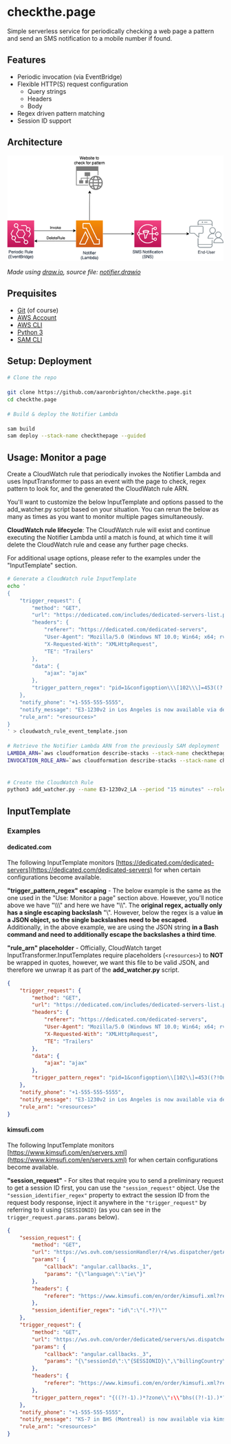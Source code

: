 # checkthe.page

Simple serverless service for periodically checking a web page a pattern and send an SMS notification to a mobile number if found.


## Features

- Periodic invocation (via EventBridge)
- Flexible HTTP(S) request configuration
	- Query strings
	- Headers
	- Body
- Regex driven pattern matching
- Session ID support



## Architecture

![AWS Architecture Diagram](docs/notifier.png)

*Made using [draw.io](https://app.diagrams.net/), source file: [notifier.drawio](docs/notifier.drawio)*


## Prequisites

* [Git](https://git-scm.com/) (of course)
* [AWS Account](https://portal.aws.amazon.com/billing/signup#/)
* [AWS CLI](https://docs.aws.amazon.com/cli/latest/userguide/cli-configure-quickstart.html#cli-configure-quickstart-config)
* [Python 3](https://www.python.org/downloads/)
* [SAM CLI](https://docs.aws.amazon.com/serverless-application-model/latest/developerguide/serverless-sam-cli-install.html)


## Setup: Deployment

```bash
# Clone the repo

git clone https://github.com/aaronbrighton/checkthe.page.git
cd checkthe.page

# Build & deploy the Notifier Lambda

sam build
sam deploy --stack-name checkthepage --guided
```


## Usage: Monitor a page

Create a CloudWatch rule that periodically invokes the Notifier Lambda and uses InputTransformer to pass an event with the page to check, regex pattern to look for, and the generated the CloudWatch rule ARN.

You'll want to customize the below InputTemplate and options passed to the add_watcher.py script based on your situation.  You can rerun the below as many as times as you want to monitor multiple pages simultaneously.

**CloudWatch rule lifecycle**: The CloudWatch rule will exist and continue executing the Notifier Lambda until a match is found, at which time it will delete the CloudWatch rule and cease any further page checks.

For additional usage options, please refer to the examples under the "InputTemplate" section.

```bash
# Generate a CloudWatch rule InputTemplate
echo '
{
    "trigger_request": {
        "method": "GET",
        "url": "https://dedicated.com/includes/dedicated-servers-list.php",
        "headers": {
            "referer": "https://dedicated.com/dedicated-servers",
            "User-Agent": "Mozilla/5.0 (Windows NT 10.0; Win64; x64; rv:74.0) Gecko/20100101 Firefox/74.0",
            "X-Requested-With": "XMLHttpRequest",
            "TE": "Trailers"
        },
        "data": {
            "ajax": "ajax"
        },
        "trigger_pattern_regex": "pid=1&configoption\\\[102\\\]=453((?!Out).)*?(?=<\\\/p>)"
    },
    "notify_phone": "+1-555-555-5555",
    "notify_message": "E3-1230v2 in Los Angeles is now available via dedicated.com!",
    "rule_arn": "<resources>"
}
' > cloudwatch_rule_event_template.json

# Retrieve the Notifier Lambda ARN from the previously SAM deployment
LAMBDA_ARN=`aws cloudformation describe-stacks --stack-name checkthepage --query "Stacks[0].Outputs[?OutputKey=='NotifierFunction'].OutputValue" --output text`
INVOCATION_ROLE_ARN=`aws cloudformation describe-stacks --stack-name checkthepage --query "Stacks[0].Outputs[?OutputKey=='NotifierFunctionInvocationRole'].OutputValue" --output text`


# Create the CloudWatch Rule
python3 add_watcher.py --name E3-1230v2_LA --period "15 minutes" --role $INVOCATION_ROLE_ARN --lambda-arn $LAMBDA_ARN cloudwatch_rule_event_template.json
```

## InputTemplate

### Examples

#### dedicated.com

The following InputTemplate monitors [https://dedicated.com/dedicated-servers](https://dedicated.com/dedicated-servers) for when certain configurations become available.

**"trigger_pattern_regex" escaping** - The below example is the same as the one used in the "Use: Monitor a page" section above.  However, you'll notice above we have "\\\\\\" and here we have "\\\\".  The **original regex, actually only has a single escaping backslash** "\\".  However, below the regex is a value **in a JSON object, so the single backslashes need to be escaped**.  Additionally, in the above example, we are using the JSON string **in a Bash command and need to additionally escape the backslashes a third time**.

**"rule_arn" placeholder** - Officially, CloudWatch target InputTransformer.InputTemplates require placeholders (`<resources>`) to **NOT** be wrapped in quotes, however, we want this file to be valid JSON, and therefore we unwrap it as part of the **add_watcher.py** script.
```json
{
    "trigger_request": {
        "method": "GET",
        "url": "https://dedicated.com/includes/dedicated-servers-list.php",
        "headers": {
            "referer": "https://dedicated.com/dedicated-servers",
            "User-Agent": "Mozilla/5.0 (Windows NT 10.0; Win64; x64; rv:74.0) Gecko/20100101 Firefox/74.0",
            "X-Requested-With": "XMLHttpRequest",
            "TE": "Trailers"
        },
        "data": {
            "ajax": "ajax"
        },
        "trigger_pattern_regex": "pid=1&configoption\\[102\\]=453((?!Out).)*?(?=<\\/p>)"
    },
    "notify_phone": "+1-555-555-5555",
    "notify_message": "E3-1230v2 in Los Angeles is now available via dedicated.com!",
    "rule_arn": "<resources>"
}
```

#### kimsufi.com

The following InputTemplate monitors [https://www.kimsufi.com/en/servers.xml](https://www.kimsufi.com/en/servers.xml) for when certain configurations become available.

**"session_request"** - For sites that require you to send a preliminary request to get a session ID first, you can use the `"session_request"` object.  Use the `"session_identifier_regex"` property to extract the session ID from the request body response, inject it anywhere in the `"trigger_request"` by referring to it using `{SESSIONID}` (as you can see in the `trigger_request.params.params` below).

```json
{
    "session_request": {
        "method": "GET",
        "url": "https://ws.ovh.com/sessionHandler/r4/ws.dispatcher/getAnonymousSession",
        "params": {
            "callback": "angular.callbacks._1",
            "params": "{\"language\":\"ie\"}"
        },
        "headers": {
            "referer": "https://www.kimsufi.com/en/order/kimsufi.xml?reference=1804sk18"
        },
        "session_identifier_regex": "id\":\"(.*?)\""
    },
    "trigger_request": {
        "method": "GET",
        "url": "https://ws.ovh.com/order/dedicated/servers/ws.dispatcher/getPossibleOptionsAndAvailability",
        "params": {
            "callback": "angular.callbacks._3",
            "params": "{\"sessionId\":\"{SESSIONID}\",\"billingCountry\":\"KSEU\",\"dedicatedServer\":\"1804sk18\",\"installFeeMode\":\"directly\",\"duration\":\"1m\"}"
        },
        "headers": {
            "referer": "https://www.kimsufi.com/en/order/kimsufi.xml?reference=1804sk18"
        },
        "trigger_pattern_regex": "{((?!-1).)*?zone\\":\\"bhs((?!-1).)*?(?=})"
    },
    "notify_phone": "+1-555-555-5555",
    "notify_message": "KS-7 in BHS (Montreal) is now available via kimsufi.com!",
    "rule_arn": "<resources>"
}
```